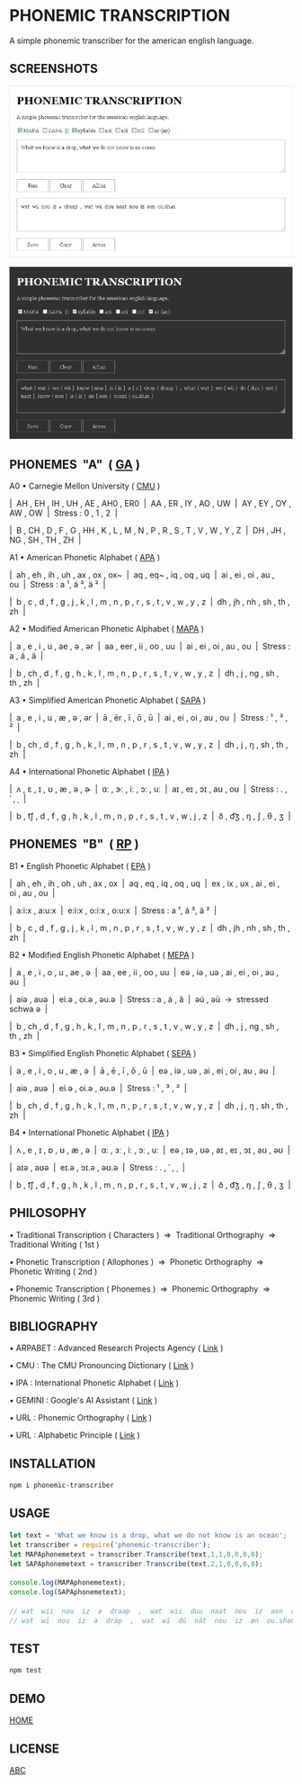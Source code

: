 # PHONEMIC TRANSCRIPTION

A simple phonemic transcriber for the american english language.

## SCREENSHOTS

![light-theme](docs/light.png)

![dark-theme](docs/dark.png)

## PHONEMES&nbsp; "A"&nbsp; (&nbsp;<a href="https://en.wikipedia.org/wiki/General_American_English">GA</a>&nbsp;)

A0 &#8226; Carnegie Mellon University (&nbsp;<a href="https://en.wikipedia.org/wiki/CMU_Pronouncing_Dictionary">CMU</a>&nbsp;)

|&nbsp; AH&nbsp;, EH&nbsp;, IH&nbsp;, UH&nbsp;, AE&nbsp;, AH0&nbsp;, ER0&nbsp;&nbsp;|&nbsp; AA&nbsp;, ER&nbsp;, IY&nbsp;, AO&nbsp;, UW&nbsp;&nbsp;|&nbsp; AY&nbsp;, EY&nbsp;, OY&nbsp;, AW&nbsp;, OW&nbsp;&nbsp;|&nbsp; Stress&nbsp;: 0&nbsp;, 1&nbsp;, 2&nbsp;&nbsp;|

|&nbsp; B&nbsp;, CH&nbsp;, D&nbsp;, F&nbsp;, G&nbsp;, HH&nbsp;, K&nbsp;, L&nbsp;, M&nbsp;, N&nbsp;, P&nbsp;, R&nbsp;, S&nbsp;, T&nbsp;, V&nbsp;, W&nbsp;, Y&nbsp;, Z&nbsp;&nbsp;|&nbsp; DH&nbsp;, JH&nbsp;, NG&nbsp;, SH&nbsp;, TH&nbsp;, ZH&nbsp;&nbsp;|

A1 &#8226; American Phonetic Alphabet (&nbsp;<a href="https://github.com/armotus/phonemic-transcription">APA</a>&nbsp;)

|&nbsp; ah&nbsp;, eh&nbsp;, ih&nbsp;, uh&nbsp;, ax&nbsp;, ox&nbsp;, ox~&nbsp;&nbsp;|&nbsp; aq&nbsp;, eq~&nbsp;, iq&nbsp;, oq&nbsp;, uq&nbsp;&nbsp;|&nbsp; ai&nbsp;, ei&nbsp;, oi&nbsp;, au&nbsp;, ou&nbsp;&nbsp;|&nbsp; Stress&nbsp;: a&nbsp;&sup1;, á&nbsp;&sup3;, ä&nbsp;&sup2;&nbsp;&nbsp;|

|&nbsp; b&nbsp;, c&nbsp;, d&nbsp;, f&nbsp;, g&nbsp;, j&nbsp;, k&nbsp;, l&nbsp;, m&nbsp;, n&nbsp;, p&nbsp;, r&nbsp;, s&nbsp;, t&nbsp;, v&nbsp;, w&nbsp;, y&nbsp;, z&nbsp;&nbsp;|&nbsp; dh&nbsp;, jh&nbsp;, nh&nbsp;, sh&nbsp;, th&nbsp;, zh&nbsp;&nbsp;|

A2 &#8226; Modified American Phonetic Alphabet (&nbsp;<a href="https://github.com/armotus/phonemic-transcription">MAPA</a>&nbsp;)

|&nbsp; a&nbsp;, e&nbsp;, i&nbsp;, u&nbsp;, ae&nbsp;, &#601;&nbsp;, &#601;r&nbsp;&nbsp;|&nbsp; aa&nbsp;, eer&nbsp;, ii&nbsp;, oo&nbsp;, uu&nbsp;&nbsp;|&nbsp; ai&nbsp;, ei&nbsp;, oi&nbsp;, au&nbsp;, ou&nbsp;&nbsp;|&nbsp; Stress&nbsp;: a&nbsp;, á&nbsp;, ä&nbsp;&nbsp;|

|&nbsp; b&nbsp;, ch&nbsp;, d&nbsp;, f&nbsp;, g&nbsp;, h&nbsp;, k&nbsp;, l&nbsp;, m&nbsp;, n&nbsp;, p&nbsp;, r&nbsp;, s&nbsp;, t&nbsp;, v&nbsp;, w&nbsp;, y&nbsp;, z&nbsp;&nbsp;|&nbsp; dh&nbsp;, j&nbsp;, ng&nbsp;, sh&nbsp;, th&nbsp;, zh&nbsp;&nbsp;|

A3 &#8226; Simplified American Phonetic Alphabet (&nbsp;<a href="https://github.com/armotus/phonemic-transcription">SAPA</a>&nbsp;)

|&nbsp; a&nbsp;, e&nbsp;, i&nbsp;, u&nbsp;, &#230;&nbsp;, &#601;&nbsp;, &#601;r&nbsp;&nbsp;|&nbsp; &#257;&nbsp;, &#275;r&nbsp;, &#299;&nbsp;, &#333;&nbsp;, &#363;&nbsp;&nbsp;|&nbsp; ai&nbsp;, ei&nbsp;, oi&nbsp;, au&nbsp;, ou&nbsp;&nbsp;|&nbsp; Stress&nbsp;: &sup1;&nbsp;, &sup3;&nbsp;, &sup2;&nbsp;&nbsp;|

|&nbsp; b&nbsp;, ch&nbsp;, d&nbsp;, f&nbsp;, g&nbsp;, h&nbsp;, k&nbsp;, l&nbsp;, m&nbsp;, n&nbsp;, p&nbsp;, r&nbsp;, s&nbsp;, t&nbsp;, v&nbsp;, w&nbsp;, y&nbsp;, z&nbsp;&nbsp;|&nbsp; dh&nbsp;, j&nbsp;, &#331;&nbsp;, sh&nbsp;, th&nbsp;, zh&nbsp;&nbsp;|

A4 &#8226; International Phonetic Alphabet (&nbsp;<a href="https://en.wikipedia.org/wiki/International_Phonetic_Alphabet">IPA</a>&nbsp;)

|&nbsp; &#652;&nbsp;, &#603;&nbsp;, &#618;&nbsp;, &#650;&nbsp;, &#230;&nbsp;, &#601;&nbsp;, &#602;&nbsp;&nbsp;|&nbsp; &#593;&#720;&nbsp;, &#605;&#720;&nbsp;, &#105;&#720;&nbsp;, &#596;&#720;&nbsp;, &#117;&#720;&nbsp;&nbsp;|&nbsp; a&#618;&nbsp;, e&#618;&nbsp;, &#596;&#618;&nbsp;, a&#650;&nbsp;, o&#650;&nbsp;&nbsp;|&nbsp; Stress&nbsp;: .&nbsp;, &#712;&nbsp;, &#716;&nbsp;&nbsp;|

|&nbsp; b&nbsp;, &#116;&#865;&#643;&nbsp;, d&nbsp;, f&nbsp;, g&nbsp;, h&nbsp;, k&nbsp;, l&nbsp;, m&nbsp;, n&nbsp;, p&nbsp;, r&nbsp;, s&nbsp;, t&nbsp;, v&nbsp;, w&nbsp;, j&nbsp;, z&nbsp;&nbsp;|&nbsp; &#240;&nbsp;, &#100;&#865;&#658;&nbsp;, &#331;&nbsp;, &#643;&nbsp;, &#952;&nbsp;, &#658;&nbsp;&nbsp;|

## PHONEMES&nbsp; "B"&nbsp; (&nbsp;<a href="https://en.wikipedia.org/wiki/Received_Pronunciation">RP</a>&nbsp;)

B1 &#8226; English Phonetic Alphabet (&nbsp;<a href="https://github.com/armotus/phonemic-transcription">EPA</a>&nbsp;)

|&nbsp; ah&nbsp;, eh&nbsp;, ih&nbsp;, oh&nbsp;, uh&nbsp;, ax&nbsp;, ox&nbsp;&nbsp;|&nbsp; aq&nbsp;, eq&nbsp;, iq&nbsp;, oq&nbsp;, uq&nbsp;&nbsp;|&nbsp; ex&nbsp;, ix&nbsp;, ux&nbsp;, ai&nbsp;, ei&nbsp;, oi&nbsp;, au&nbsp;, ou&nbsp;&nbsp;|

|&nbsp; a:i:x&nbsp;, a:u:x&nbsp;&nbsp;|&nbsp; e:i:x&nbsp;, o:i:x&nbsp;, o:u:x&nbsp;&nbsp;|&nbsp; Stress&nbsp;: a&nbsp;&sup1;, á&nbsp;&sup3;, ä&nbsp;&sup2;&nbsp;&nbsp;|

|&nbsp; b&nbsp;, c&nbsp;, d&nbsp;, f&nbsp;, g&nbsp;, j&nbsp;, k&nbsp;, l&nbsp;, m&nbsp;, n&nbsp;, p&nbsp;, r&nbsp;, s&nbsp;, t&nbsp;, v&nbsp;, w&nbsp;, y&nbsp;, z&nbsp;&nbsp;|&nbsp; dh&nbsp;, jh&nbsp;, nh&nbsp;, sh&nbsp;, th&nbsp;, zh&nbsp;&nbsp;|

B2 &#8226; Modified English Phonetic Alphabet (&nbsp;<a href="https://github.com/armotus/phonemic-transcription">MEPA</a>&nbsp;)

|&nbsp; a&nbsp;, e&nbsp;, i&nbsp;, o&nbsp;, u&nbsp;, ae&nbsp;, &#601;&nbsp;&nbsp;|&nbsp; aa&nbsp;, ee&nbsp;, ii&nbsp;, oo&nbsp;, uu&nbsp;&nbsp;|&nbsp; e&#601;&nbsp;, i&#601;&nbsp;, u&#601;&nbsp;, ai&nbsp;, ei&nbsp;, oi&nbsp;, au&nbsp;, &#601;u&nbsp;&nbsp;|

|&nbsp; ai&#601;&nbsp;, au&#601;&nbsp;&nbsp;|&nbsp; ei.&#601;&nbsp;, oi.&#601;&nbsp;, &#601;u.&#601;&nbsp;&nbsp;|&nbsp; Stress&nbsp;: a&nbsp;, á&nbsp;, ä&nbsp;&nbsp;|&nbsp; &#601;ú&nbsp;, &#601;ü&nbsp; &rarr;&nbsp; stressed schwa &#601;&nbsp;&nbsp;|

|&nbsp; b&nbsp;, ch&nbsp;, d&nbsp;, f&nbsp;, g&nbsp;, h&nbsp;, k&nbsp;, l&nbsp;, m&nbsp;, n&nbsp;, p&nbsp;, r&nbsp;, s&nbsp;, t&nbsp;, v&nbsp;, w&nbsp;, y&nbsp;, z&nbsp;&nbsp;|&nbsp; dh&nbsp;, j&nbsp;, ng&nbsp;, sh&nbsp;, th&nbsp;, zh&nbsp;&nbsp;|

B3 &#8226; Simplified English Phonetic Alphabet (&nbsp;<a href="https://github.com/armotus/phonemic-transcription">SEPA</a>&nbsp;)

|&nbsp; a&nbsp;, e&nbsp;, i&nbsp;, o&nbsp;, u&nbsp;, &#230;&nbsp;, &#601;&nbsp;&nbsp;|&nbsp; &#257;&nbsp;, &#275;&nbsp;, &#299;&nbsp;, &#333;&nbsp;, &#363;&nbsp;&nbsp;|&nbsp; e&#601;&nbsp;, i&#601;&nbsp;, u&#601;&nbsp;, ai&nbsp;, ei&nbsp;, oi&nbsp;, au&nbsp;, &#601;u&nbsp;&nbsp;|

|&nbsp; ai&#601;&nbsp;, au&#601;&nbsp;&nbsp;|&nbsp; ei.&#601;&nbsp;, oi.&#601;&nbsp;, &#601;u.&#601;&nbsp;&nbsp;|&nbsp; Stress&nbsp;: &sup1;&nbsp;, &sup3;&nbsp;, &sup2;&nbsp;&nbsp;|

|&nbsp; b&nbsp;, ch&nbsp;, d&nbsp;, f&nbsp;, g&nbsp;, h&nbsp;, k&nbsp;, l&nbsp;, m&nbsp;, n&nbsp;, p&nbsp;, r&nbsp;, s&nbsp;, t&nbsp;, v&nbsp;, w&nbsp;, y&nbsp;, z&nbsp;&nbsp;|&nbsp; dh&nbsp;, j&nbsp;, &#331;&nbsp;, sh&nbsp;, th&nbsp;, zh&nbsp;&nbsp;|

B4 &#8226; International Phonetic Alphabet (&nbsp;<a href="https://en.wikipedia.org/wiki/International_Phonetic_Alphabet">IPA</a>&nbsp;)

|&nbsp; &#652;&nbsp;, e&nbsp;, &#618;&nbsp;, &#594;&nbsp;, &#650;&nbsp;, &#230;&nbsp;, &#601;&nbsp;&nbsp;|&nbsp; &#593;&#720;&nbsp;, &#604;&#720;&nbsp;, &#105;&#720;&nbsp;, &#596;&#720;&nbsp;, &#117;&#720;&nbsp;&nbsp;|&nbsp; e&#601;&nbsp;, &#618;&#601;&nbsp;, &#650;&#601;&nbsp;, a&#618;&nbsp;, e&#618;&nbsp;, &#596;&#618;&nbsp;, a&#650;&nbsp;, &#601;&#650;&nbsp;&nbsp;|

|&nbsp; a&#618;&#601;&nbsp;, a&#650;&#601;&nbsp;&nbsp;|&nbsp; e&#618;.&#601;&nbsp;, &#596;&#618;.&#601;&nbsp;, &#601;&#650;.&#601;&nbsp;&nbsp;|&nbsp; Stress&nbsp;: .&nbsp;, &#712;&nbsp;, &#716;&nbsp;&nbsp;|

|&nbsp; b&nbsp;, &#116;&#865;&#643;&nbsp;, d&nbsp;, f&nbsp;, g&nbsp;, h&nbsp;, k&nbsp;, l&nbsp;, m&nbsp;, n&nbsp;, p&nbsp;, r&nbsp;, s&nbsp;, t&nbsp;, v&nbsp;, w&nbsp;, j&nbsp;, z&nbsp;&nbsp;|&nbsp; &#240;&nbsp;, &#100;&#865;&#658;&nbsp;, &#331;&nbsp;, &#643;&nbsp;, &#952;&nbsp;, &#658;&nbsp;&nbsp;|

## PHILOSOPHY

&#8226; Traditional Transcription (&nbsp;Characters&nbsp;)&nbsp; &rArr;&nbsp; Traditional Orthography&nbsp; &rArr;&nbsp; Traditional Writing (&nbsp;1st&nbsp;)

&#8226; Phonetic Transcription (&nbsp;Allophones&nbsp;)&nbsp; &rArr;&nbsp; Phonetic Orthography&nbsp; &rArr;&nbsp; Phonetic Writing (&nbsp;2nd&nbsp;)

&#8226; Phonemic Transcription (&nbsp;Phonemes&nbsp;)&nbsp; &rArr;&nbsp; Phonemic Orthography&nbsp; &rArr;&nbsp; Phonemic Writing (&nbsp;3rd&nbsp;)

## BIBLIOGRAPHY

&#8226; ARPABET : Advanced Research Projects Agency (&nbsp;<a href="https://en.wikipedia.org/wiki/ARPABET">Link</a>&nbsp;)

&#8226; CMU : The CMU Pronouncing Dictionary (&nbsp;<a href="https://en.wikipedia.org/wiki/CMU_Pronouncing_Dictionary">Link</a>&nbsp;)

&#8226; IPA : International Phonetic Alphabet (&nbsp;<a href="https://en.wikipedia.org/wiki/International_Phonetic_Alphabet">Link</a>&nbsp;)

&#8226; GEMINI : Google's AI Assistant (&nbsp;<a href="https://en.wikipedia.org/wiki/Gemini_(chatbot)">Link</a>&nbsp;)

&#8226; URL : Phonemic Orthography (&nbsp;<a href="https://en.wikipedia.org/wiki/Phonemic_orthography">Link</a>&nbsp;)

&#8226; URL : Alphabetic Principle (&nbsp;<a href="https://en.wikipedia.org/wiki/Alphabetic_principle">Link</a>&nbsp;)

## INSTALLATION

```bash
npm i phonemic-transcriber
```

## USAGE

```js
let text = 'What we know is a drop, what we do not know is an ocean';
let transcriber = require('phonemic-transcriber');
let MAPAphonemetext = transcriber.Transcribe(text,1,1,0,0,0,0);
let SAPAphonemetext = transcriber.Transcribe(text,2,1,0,0,0,0);

console.log(MAPAphonemetext);
console.log(SAPAphonemetext);

// wat  wii  nou  iz  ə  draap  ,  wat  wii  duu  naat  nou  iz  aen  ou.shən
// wat  wī  nou  iz  ə  drāp  ,  wat  wī  dū  nāt  nou  iz  æn  ou.shən
```

## TEST

```bash
npm test
```

## DEMO

[HOME](https://armotus.github.io/phonemic-transcription)

## LICENSE

[ABC](abc/abc.md)
